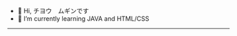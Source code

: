 - 👋 Hi, チヨウ　ムギンです
- 🌱 I’m currently learning JAVA and HTML/CSS
- -----------------------------------------------------------------------------------------------




